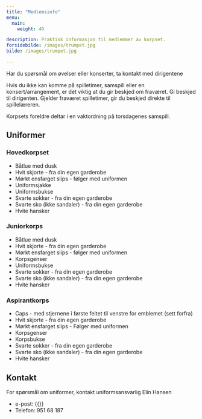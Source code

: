 ```yaml
---
title: "Medlemsinfo"
menu:
  main:
    weight: 40

description: Praktisk informasjon til medlemmer av korpset.
forsidebilde: /images/trumpet.jpg
bilde: /images/trumpet.jpg

---
```


Har du spørsmål om øvelser eller konserter, ta kontakt med dirigentene

Hvis du ikke kan komme på spilletimer, samspill eller en konsert/arrangement, er det viktig at du gir beskjed om fraværet. Gi beskjed til dirigenten. Gjelder fraværet spilletimer, gir du beskjed direkte til spillelæreren.

Korpsets foreldre deltar i en vaktordning på torsdagenes samspill.

## Uniformer
### Hovedkorpset
- Båtlue med dusk
- Hvit skjorte - fra din egen garderobe
- Mørkt ensfarget slips - følger med uniformen
- Uniformsjakke
- Uniformsbukse
- Svarte sokker - fra din egen garderobe
- Svarte sko (ikke sandaler) - fra din egen garderobe
- Hvite hansker

### Juniorkorps
- Båtlue med dusk
- Hvit skjorte - fra din egen garderobe
- Mørkt ensfarget slips - følger med uniformen
- Korpsgenser
- Uniformsbukse
- Svarte sokker - fra din egen garderobe
- Svarte sko (ikke sandaler) - fra din egen garderobe
- Hvite hansker

### Aspirantkorps
- Caps - med stjernene i første feltet til venstre for emblemet (sett forfra)
- Hvit skjorte - fra din egen garderobe
- Mørkt ensfarget slips - Følger med uniformen
- Korpsgenser
- Korpsbukse
- Svarte sokker - fra din egen garderobe
- Svarte sko (ikke sandaler) - fra din egen garderobe
- Hvite hansker

## Kontakt
For spørsmål om uniformer, kontakt uniformsansvarlig Elin Hansen

- e-post: {{<email uniform>}}
- Telefon: 951 68 187
